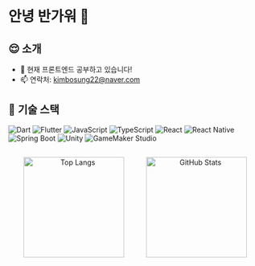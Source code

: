 # 안녕 반가워 👋

## 😌 소개

- 🌱 현재 프론트엔드 공부하고 있습니다!
- 📫 연락처: kimbosung22@naver.com

## 🚀 기술 스택

![Dart](https://img.shields.io/badge/-Dart-0175C2?style=for-the-badge&logo=dart&logoColor=white)
![Flutter](https://img.shields.io/badge/-Flutter-02569B?style=for-the-badge&logo=flutter&logoColor=white)
![JavaScript](https://img.shields.io/badge/-JavaScript-F7DF1E?style=for-the-badge&logo=javascript&logoColor=white)
![TypeScript](https://img.shields.io/badge/TypeScript-007ACC?style=for-the-badge&logo=typescript&logoColor=white)
![React](https://img.shields.io/badge/React-20232A?style=for-the-badge&logo=react&logoColor=61DAFB)
![React Native](https://img.shields.io/badge/-React_Native-61DAFB?style=for-the-badge&logo=react&logoColor=white)
![Spring Boot](https://img.shields.io/badge/Spring_Boot-F2F4F9?style=for-the-badge&logo=spring-boot&logoColor=white)
![Unity](https://img.shields.io/badge/-Unity-000000?style=for-the-badge&logo=unity&logoColor=white)
![GameMaker Studio](https://img.shields.io/badge/-GameMaker_Studio-8DCA09?style=for-the-badge&logo=gamemaker-studio&logoColor=white)

## 

<div align="center">
  <img src="https://github-readme-stats.vercel.app/api/top-langs/?username=thundevistan&layout=compact&theme=tokyonight" alt="Top Langs" style="height: 200px; margin-right: 20px;">
  <img src="https://github-readme-stats.vercel.app/api?username=NangManBo&show_icons=true&theme=radical" alt="GitHub Stats" style="height: 200px; margin-left: 20px;">
</div>





